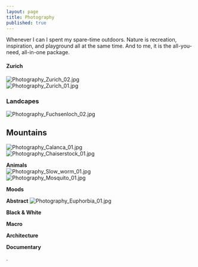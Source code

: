 ```yaml
---
layout: page
title: Photography
published: true
---
```


Whenever I can I spent my spare-time outdoors. Nature is recreation, inspiration, and playground all at the same time. And to me, it is the all-you-need, all-in-one package.


#### Zurich
![Photography_Zurich_02.jpg]({{site.baseurl}}/img/Photography_Zurich_02.jpg)  
![Photography_Zurich_01.jpg]({{site.baseurl}}/img/Photography_Zurich_01.jpg)  

### Landcapes
![Photography_Fuchsenloch_02.jpg]({{site.baseurl}}/img/Photography_Fuchsenloch_02.jpg)  
  

## Mountains
![Photography_Calanca_01.jpg]({{site.baseurl}}/img/Photography_Calanca_01.jpg)  
![Photography_Chaiserstock_01.jpg]({{site.baseurl}}/img/Photography_Chaiserstock_01.jpg)  

**Animals**  
![Photography_Slow_worm_01.jpg]({{site.baseurl}}/img/Photography_Slow_worm_01.jpg)   
![Photography_Mosquito_01.jpg]({{site.baseurl}}/img/Photography_Mosquito_01.jpg)  

**Moods**



**Abstract**
![Photography_Euphorbia_01.jpg]({{site.baseurl}}/img/Photography_Euphorbia_01.jpg)  


**Black & White**



**Macro**



**Architecture**



**Documentary**





.
